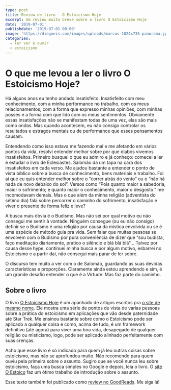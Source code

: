 ```yaml
---
type: post
title: Review de livro - O Estoicismo Hoje
excerpt: Um review muito breve sobre o livro O Estoicismo Hoje
date: '2019-07-01'
publishdate: '2019-07-01 00:00'
image: 'https://diegoeis.com/images/uploads/marcus-1024x735-panorama.jpg'
categories:
  - ler ver e ouvir
  - estoicismo
---
```

# O que me levou a ler o livro O Estoicismo Hoje?

Há alguns anos eu tenho andado insatisfeito. Insatisfeito com meu conhecimento, com a minha performance no trabalho, com os meus relacionamentos, com a forma que expresso minhas opiniões, com minhas posses e a forma com que lido com os meus sentimentos. Obviamente essas insatisfações não se manifestam todas de uma vez, elas são mais como ondas. Mas quando acontecem, eu não consigo controlar os resultados e estragos mentais ou de performance que esses pensamentos causam.

Entendendo como isso estava me fazendo mal e me afetando em vários pontos da vida, resolvi entender melhor sobre por que diabos vivemos insatisfeitos. Primeiro busquei o que eu admiro e já conheço: comecei a ler e estudar o livro de Eclesiastes. Salomão da um tapa na cara dos insatisfeitos em cada verso. Me ajudou bastante a entender o ponto de vista bíblico sobre a busca de conhecimento, bens materiais e trabalho. Foi aí que eu quis entender melhor sobre o “correr atrás do vento” ou o “não há nada de novo debaixo do sol”. Versos como “Pois quanto maior a sabedoria, maior o sofrimento; e quanto maior o conhecimento, maior o desgosto.” me incomodavam demais. Mas o que além da minha religião (adventista do sétimo dia) fala sobre percorrer o caminho do sofrimento, insatisfação e viver o presente de forma feliz e leve?

A busca mais óbvia é o Budismo. Mas não sei por qual motivo eu não consegui me sentir à vontade. Ninguém consegue (ou eu não consigo) definir se o Budismo é uma religião por causa da mística envolvida ou se é uma espécie de método guia pra vida. Sem falar que muitas pessoas se envolvem com o Budismo por pura conveniência de dizer que “sou budista, faço meditação diariamente, pratico o silêncio e blá blá blá"... Talvez por causa desse hype, continuei minha busca e por algum motivo, esbarrei no Estoicismo e a partir daí, não consegui mais parar de ler sobre. 

O discurso tem muito a ver com o de Salomão, guardando as suas devidas características e proporções. Claramente ainda estou aprendendo e sim, é um grande desafio entender o que é a Virtude. Mas faz parte do caminho.

## Sobre o livro

O livro [O Estoicismo Hoje](https://amzn.to/2XThHDs) é um apanhado de artigos escritos pra [o site de mesmo nome](https://dailystoic.com/). Ele mostra uma série de pontos de vista de varias pessoas sobre a prática do estoicismo em aplicações que vão desde paternidade até Star Trek. Me ensinou bastante sobre como o Estoicismo pode ser aplicado a qualquer coisa e como, acima de tudo, é um framework definitivo (até agora) para viver uma boa vida, desapegado de qualquer religião ou misticismo, logo, pode ser aplicado alinhado perfeitamente com suas crenças. 

Acho que esse livro é só indicado para quem já leu outras coisas sobre estoicismo, mas não se aprofundou muito. Não recomendo para quem ouviu pela primeira sobre o assunto. Sugiro que se você nunca leu sobre estoicismo, faça uma busca simples no Google e depois, leia o livro. O [site O Estoico](http://www.estoico.com.br/) faz um ótimo trabalho de introdução sobre o assunto.

Esse texto também foi publicado como [review no GoodReads](https://www.goodreads.com/review/show/2863503836). Me siga lá!
